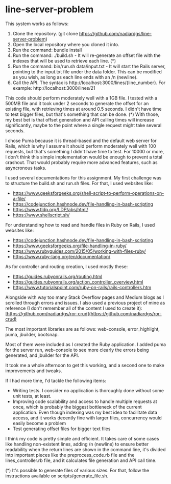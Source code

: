 # line-server-problem

This system works as follows:
  1) Clone the repository. (git clone https://github.com/nadiardgs/line-server-problem)
  2) Open the local repository where you cloned it into.
  3) Run the command: bundle install
  4) Run the command: ./build.sh - It will re-generate an offset file with the indexes that will be used to retrieve each line. (*)
  5) Run the command: bin/run.sh data/input.txt - It will start the Rails server, pointing to the input.txt file under the data folder. This can be modified as you wish, as long as each line ends with an /n (newline).
  6) Call the API. The syntax is http://localhost:3000/lines/{line_number}. For example: http://localhost:3000/lines/21

This code should perform moderately well with a 1GB file. I tested with a 500MB file and it took under 2 seconds to generate the offset for an existing file, with retrieving times at around 0.5 seconds. I didn't have time to test bigger files, but that's something that can be done. (*) With those, my best bet is that offset generation and API calling times will increase significantly, maybe to the point where a single request might take several seconds. 

I chose Puma because it is thread-based and the default web server for Rails, which is why I assume it should perform moderately well with 100 requests, but that's something I didn't have time to test. 
For 10000 or more, I don't think this simple implementation would be enough to prevent a total crashout. That would probably require more advanced features, such as asyncronous tasks.

I used several documentations for this assignment. My first challenge was to structure the build.sh and run.sh files. For that, I used websites like:
  * https://www.geeksforgeeks.org/shell-script-to-perform-operations-on-a-file/
  * https://codejunction.hashnode.dev/file-handling-in-bash-scripting
  * https://www.tldp.org/LDP/abs/html/
  * https://www.shellscript.sh/

For understanding how to read and handle files in Ruby on Rails, I used websites like:
  * https://codejunction.hashnode.dev/file-handling-in-bash-scripting
  * https://www.geeksforgeeks.org/file-handling-in-ruby/
  * https://www.rubyguides.com/2015/05/working-with-files-ruby/
  * https://www.ruby-lang.org/en/documentation/

As for controller and routing creation, I used mostly these:
  * https://guides.rubyonrails.org/routing.html
  * https://guides.rubyonrails.org/action_controller_overview.html
  * https://www.tutorialspoint.com/ruby-on-rails/rails-controllers.htm  

Alongside with way too many Stack Overflow pages and Medium blogs as I scrolled through errors and issues.
I also used a previous project of mine as reference (I don't remember all of the content I used to create it):
[https://github.com/nadiardgs/ror-crud](https://github.com/nadiardgs/ror-crud)

The most important libraries are as follows:
  web-console, error_highlight, puma, jbuilder, bootsnap.

Most of them were included as I created the Ruby application. I added puma for the server run, web-console to see more clearly the errors being generated, and jbuilder for the API.

It took me a whole afternoon to get this working, and a second one to make improvements and tweaks.

If I had more time, I'd tackle the following items:
  * Writing tests. I consider no application is thoroughly done without some unit tests, at least.
  * Improving code scalability and access to handle multiple requests at once, which is probably the biggest bottleneck of the current application. Even though indexing was my best idea to facilitate data access, and it works decently fine with larger files, concurrency would easily become a problem
  * Test generating offset files for bigger text files

I think my code is pretty simple and efficient. It takes care of some cases like handling non-existent lines, adding /n (newline) to ensure better readability when the return lines are shown in the command line, it's divided into important pieces like the preprocess_code.rb file and the lines_controller.rb file, and it calculates file generation and API call time.

(*) It's possible to generate files of various sizes. For that, follow the instructions available on scripts/generate_file.sh.
